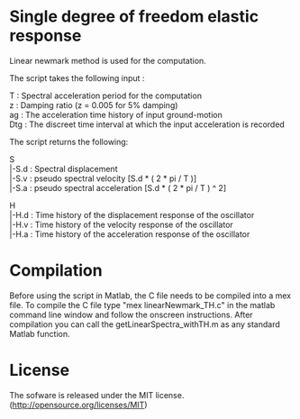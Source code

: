 Single degree of freedom elastic response
==========================================

Linear newmark method is used for the computation.

The script takes the following input :

T   : Spectral acceleration period for the computation  
z   : Damping ratio (z = 0.005 for 5% damping)  
ag  : The acceleration time history of input ground-motion  
Dtg : The discreet time interval at which the input acceleration is recorded  

The script returns the following:

S  
|-S.d : Spectral displacement  
|-S.v : pseudo spectral velocity [S.d * ( 2 * pi / T )]  
|-S.a : pseudo spectral acceleration [S.d * ( 2 * pi / T ) ^ 2]  

H  
|-H.d : Time history of the displacement response of the oscillator  
|-H.v : Time history of the velocity response of the oscillator  
|-H.a : Time history of the acceleration response of the oscillator  

Compilation
===========

Before using the script in Matlab, the C file needs to be compiled into a mex file.
To compile the C file type "mex linearNewmark_TH.c" in the matlab command line window and follow the onscreen instructions. After compilation you can call the getLinearSpectra_withTH.m as any standard Matlab function.

License
=======

The sofware is released under the MIT license. (http://opensource.org/licenses/MIT)
